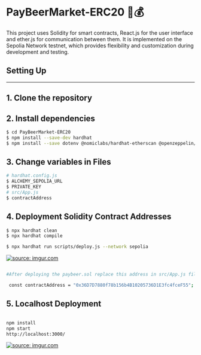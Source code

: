 # PayBeerMarket-ERC20 🍻💰

This project uses Solidity for smart contracts, React.js for the user interface and ether.js for communication between them. It is implemented on the Sepolia Network testnet, which provides flexibility and customization during development and testing.


## Setting Up
---
## 1. Clone the repository
## 2. Install dependencies
```bash
$ cd PayBeerMarket-ERC20
$ npm install --save-dev hardhat
$ npm install --save dotenv @nomiclabs/hardhat-etherscan @openzeppelin/contracts @nomicfoundation/hardhat-chai-matchers @nomicfoundation/hardhat-toolbox @nomiclabs/hardhat-ethers
```
## 3. Change variables in Files
```bash
# hardhat.config.js
$ ALCHEMY_SEPOLIA_URL
$ PRIVATE_KEY
# src/App.js
$ contractAddress
```

## 4. Deployment Solidity Contract Addresses
```bash
$ npx hardhat clean
$ npx hardhat compile
```

``` bash
$ npx hardhat run scripts/deploy.js --network sepolia
```

<a href="https://imgur.com/8caKL1o"><img src="https://i.imgur.com/8caKL1o.gif" title="source: imgur.com" /></a>

``` bash

#After deploying the paybeer.sol replace this address in src/App.js file with the variable:

 const contractAddress = "0x36D7D7880f78b156b4B10205736D1E3fc4fceF55";

```

## 5. Localhost Deployment

``` bash

npm install 
npm start 
http://localhost:3000/

```
<a href="https://imgur.com/WjQh1ER"><img src="https://i.imgur.com/WjQh1ER.gif" title="source: imgur.com" /></a>






































